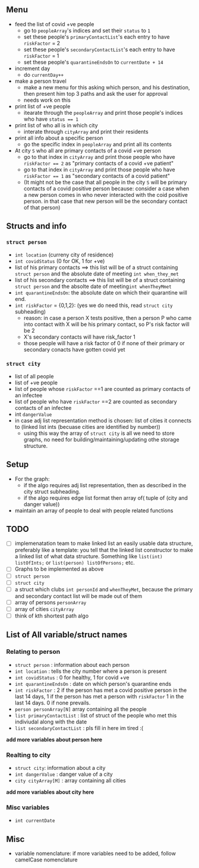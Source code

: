 ## Menu
- feed the list of covid +ve people
    - go to `peopleArray`'s indices and set their `status` to `1`
    - set these people's `primaryContactList`'s each entry to have `riskFactor` = 2
    - set these people's `secondaryContactList`'s each entry to have `riskFactor` = 1
    - set these people's `quarantineEndsOn` to `currentDate + 14`
- increment day
    - do `currentDay++`
- make a person travel
    - make a new menu for this asking which person, and his destination, then present him top 3 paths and ask the user for approval
    - needs work on this
- print list of +ve people
    - itearate through the `peopleArray` and print those people's indices who have `status == 1`
- print list of who all is in which city
    - interate through `cityArray` and print their residents
- print all info about a specific person
    - go the specific index in `peopleArray` and print all its contents
- At city `S` who all are primary contacts of a covid +ve person
    - go to that index in `cityArray` and print those people who have `riskFactor == 2` as "primary contacts of a covid +ve patient"
    - go to that index in `cityArray` and print those people who have `riskFactor == 1` as "secondary contacts of a covid patient"
    - (It might not be the case that all people in the city `S` will be primary contacts of a covid positive person because: consider a case when a new person comes in who never interacted with the coid positive person. in that case that new person will be the secondary contact of that person)

## Structs and info
### `struct person`
- `int location` (curreny city of residence)
- `int covidStatus` (0 for OK, 1 for +ve)
- list of his primary contacts ==> this list will be of a struct containing `struct person` and the absolute date of meeting `int when_they_met`
- list of his secondary contacts ==> this list will be of a struct containing `struct person` and the absolte date of meeting`int whenTheyMmet`
- `int quarantineEndsOn`: the absolute date on which their quarantine will end.
- `int riskFactor` = {0,1,2}: (yes we do need this, read `struct city` subheading) 
    - reason: in case a person X tests positive, then a person P who came into contact with X will be his primary contact, so P's risk factor will be 2
    - X's secondary contacts will have risk_factor 1
    - those people will have a risk factor of 0 if none of their primary or secondary conacts have gotten covid yet

### `struct city`
- list of all people
- list of +ve people
- list of people whose `riskFactor` ==1 are counted as primary contacts of an infectee
- list of people who have `riskFactor` ==2 are counted as secondary contacts of an infectee
- int `dangerValue`
- in case adj list representation method is chosen: list of cities it connects to (linked list ints (becuase cities are identified by number))
    - using this way the array of `struct city` is all we need to store graphs, no need for building/maintaining/updating othe storage structure. 

## Setup
- For the graph: 
    - if the algo requires adj list representation, then as described in the city struct subheading. 
    - if the algo requires edge list format then array of( tuple of (city and danger value))
- maintain an array of people to deal with people related functions

## TODO
- [ ] implemenatation team to make linked list an easily usable data structure, preferably like a template: you tell that the linked list constructor to make a linked list of what data structure. Something like `list(int) listOfInts;` or `list(person) listOfPersons;` etc.
- [ ] Graphs to be implemented as above
- [ ] `struct person`
- [ ] `struct city`
- [ ] a struct which clubs `int personId` and `whenTheyMet`, because the primary and secondary contact list will be made out of them 
- [ ] array of persons `personArray` 
- [ ] array of cities `cityArray`
- [ ] think of kth shortest path algo

## List of All variable/struct names
### Relating to person
- `struct person` : information about each person
- `int location` : tells the city number where a person is present
- `int covidStatus` : 0 for healthy, 1 for covid +ve
- `int quarantineEndsOn` : date on which person's quarantine ends
- `int riskFactor` : 2 if the person has met a covid positive person in the last 14 days, 1 if the person has met a person with `riskFactor` 1 in the last 14 days. 0 if none prevails.
- `person personArray[N]` array containing all the people
- `list primaryContactList` : list of struct of the people who met this indiviudal along with the date
- `list secondaryContactList` :  pls fill in here im tired :(

**add more variables about person here**

### Realting to city
- `struct city`: information about a city
- `int dangerValue` : danger value of a city
- `city cityArray[M]` : array containing all cities

**add more variables about city here**

### Misc variables
- `int currentDate`

## Misc
- variable nomenclature: if more variables need to be added, follow camelCase nomenclature
 


